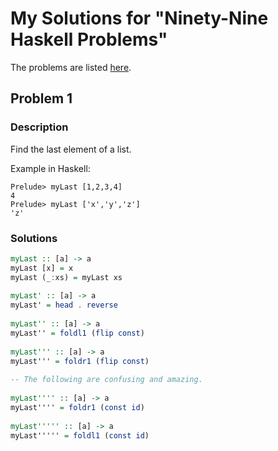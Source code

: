 My Solutions for "Ninety-Nine Haskell Problems"
===============================================

The problems are listed [here](http://www.haskell.org/haskellwiki/H-99:_Ninety-Nine_Haskell_Problems).

Problem 1
---------

### Description

Find the last element of a list.

Example in Haskell:

    Prelude> myLast [1,2,3,4]
    4
    Prelude> myLast ['x','y','z']
    'z'

### Solutions

```haskell
myLast :: [a] -> a
myLast [x] = x
myLast (_:xs) = myLast xs
    
myLast' :: [a] -> a
myLast' = head . reverse
    
myLast'' :: [a] -> a
myLast'' = foldl1 (flip const)    
    
myLast''' :: [a] -> a
myLast''' = foldr1 (flip const)
    
-- The following are confusing and amazing. 
    
myLast'''' :: [a] -> a
myLast'''' = foldr1 (const id)
    
myLast''''' :: [a] -> a
myLast''''' = foldl1 (const id)
```
